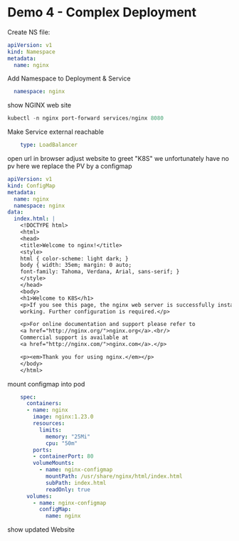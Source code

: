 # Demo 4 - Complex Deployment

Create NS file:

```YAML
apiVersion: v1
kind: Namespace
metadata:
  name: nginx
```

Add Namespace to Deployment & Service

```YAML
  namespace: nginx
```

show NGINX web site

```Powershell
kubectl -n nginx port-forward services/nginx 8080
```


Make Service external reachable

```YAML
    type: LoadBalancer
```

open url in browser
adjust website to greet "K8S"
we unfortunately have no pv here
we replace the PV by a configmap

```YAML
apiVersion: v1
kind: ConfigMap
metadata:
  name: nginx
  namespace: nginx
data:
  index.html: |
    <!DOCTYPE html>
    <html>
    <head>
    <title>Welcome to nginx!</title>
    <style>
    html { color-scheme: light dark; }
    body { width: 35em; margin: 0 auto;
    font-family: Tahoma, Verdana, Arial, sans-serif; }
    </style>
    </head>
    <body>
    <h1>Welcome to K8S</h1>
    <p>If you see this page, the nginx web server is successfully installed and
    working. Further configuration is required.</p>

    <p>For online documentation and support please refer to
    <a href="http://nginx.org/">nginx.org</a>.<br/>
    Commercial support is available at
    <a href="http://nginx.com/">nginx.com</a>.</p>

    <p><em>Thank you for using nginx.</em></p>    
    </body>
    </html>
```

mount configmap into pod

```YAML
    spec:
      containers:
      - name: nginx
        image: nginx:1.23.0
        resources:
          limits:
            memory: "25Mi"
            cpu: "50m"
        ports:
        - containerPort: 80
        volumeMounts:
          - name: nginx-configmap
            mountPath: /usr/share/nginx/html/index.html
            subPath: index.html
            readOnly: true
      volumes:
        - name: nginx-configmap
          configMap:
            name: nginx
```

show updated Website